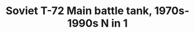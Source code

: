 ---
layout: product
title: "Soviet T-72 Main battle tank, 1970s-1990s N in 1"
price: "2300" 
desc: "Maketa"
img_path: "/assets/img/UA72194.webp"
brand: "N/A"
available: false
special_offer: false
new: false
soon: false
cat: "010000"
subcat: "013300"
subsubcat: "0N/A"
sifra: "UA72194"
popular: false
spec: false
---